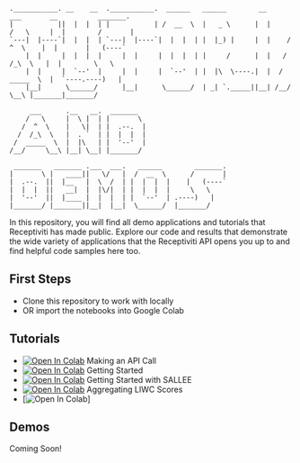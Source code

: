 <!-- language: lang-none -->           
    .___________. __    __  .___________.  ______   ______        __       ___       __          _______.   
    |           ||  |  |  | |           | /  __  \  |   _ \      |  |     /   \     |  |        /       |   
    `---|  |----`|  |  |  | `---|  |----`|  |  |  | |  |_) |     |  |    /  ^  \    |  |       |   (----`   
        |  |     |  |  |  |     |  |     |  |  |  | |     /      |  |   /  /_\  \   |  |        \   \       
        |  |     |  `--'  |     |  |     |  `--'  | |  |\  \----.|  |  /  _____  \  |  `----.----)   |      
        |__|      \______/      |__|      \______/  | _| `._____||__| /__/     \__\ |_______|_______/        
                                        
         ___      .__   __.  _______                                                                        
        /   \     |  \ |  | |       \                                                                       
       /  ^  \    |   \|  | |  .--.  |                                                                      
      /  /_\  \   |  . `  | |  |  |  |                                                                      
     /  _____  \  |  |\   | |  '--'  |                                                                      
    /__/     \__\ |__| \__| |_______/                                                                       
                                     
     _______   _______ .___  ___.   ______        _______.                                                  
    |       \ |   ____||   \/   |  /  __  \      /       |                                                  
    |  .--.  ||  |__   |  \  /  | |  |  |  |    |   (----`                                                  
    |  |  |  ||   __|  |  |\/|  | |  |  |  |     \   \                                                      
    |  '--'  ||  |____ |  |  |  | |  `--'  | .----)   |                                                     
    |_______/ |_______||__|  |__|  \______/  |_______/                                                      
                                                                                                        


In this repository, you will find all demo applications and tutorials that Receptiviti has made public. Explore our code and results that demonstrate the wide variety of applications that the Receptiviti API opens you up to and find helpful code samples here too. 

## First Steps
* Clone this repository to work with locally
* OR import the notebooks into Google Colab

## Tutorials
* [![Open In Colab](https://colab.research.google.com/assets/colab-badge.svg)](https://colab.research.google.com/github/Receptiviti/api_tutorials_demos/blob/main/tutorials/python/Making%20an%20API%20Call.ipynb)  Making an API Call
* [![Open In Colab](https://colab.research.google.com/assets/colab-badge.svg)](https://colab.research.google.com/github/Receptiviti/api_tutorials_demos/blob/main/tutorials/python/Getting%20Started.ipynb)  Getting Started 
* [![Open In Colab](https://colab.research.google.com/assets/colab-badge.svg)](https://colab.research.google.com/github/Receptiviti/api_tutorials_demos/blob/main/tutorials/python/Getting%20Started%20with%20SALLEE.ipynb)  Getting Started with SALLEE
* [![Open In Colab](https://colab.research.google.com/assets/colab-badge.svg)](https://colab.research.google.com/github/Receptiviti/api_tutorials_demos/blob/main/tutorials/python/Aggregating%20LIWC%20Scores.ipynb)  Aggregating LIWC Scores
* [![Open In Colab](https://colab.research.google.com/assets/colab-badge.svg)]

## Demos
Coming Soon!
